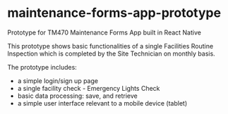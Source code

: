 # maintenance-forms-app-prototype

Prototype for TM470 Maintenance Forms App built in React Native

This prototype shows basic functionalities of a single Facilities Routine Inspection
which is completed by the Site Technician on monthly basis.

The prototype includes:

- a simple login/sign up page
- a single facility check - Emergency Lights Check
- basic data processing: save, and retrieve
- a simple user interface relevant to a mobile device (tablet)
